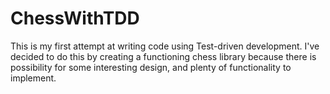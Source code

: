 # ChessWithTDD
This is my first attempt at writing code using Test-driven development.
I've decided to do this by creating a functioning chess library because there is possibility for some interesting design, and plenty of functionality to implement.
